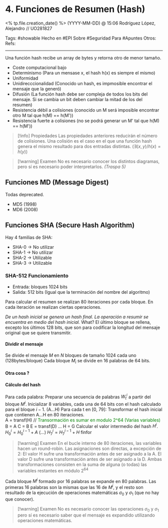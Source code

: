 # 4. Funciones de Resumen (Hash)
<% tp.file.creation_date() %> (YYYY-MM-DD) @ 15:06
Rodríguez López, Alejandro // UO281827

Tags:
	#showable
	Hecho en #EPI
	Sobre #Seguridad
	Para #Apuntes
	Otros:
	Refs:
 
<hr>

Una función hash recibe un array de bytes y retorna otro de menor tamaño.

- Coste computacional bajo
- Determinismo (Para un mensase x, el hash h(x) es siempre el mismo)
- Uniformidad
- Unidirecccionalidad (Conocido un hash, es impmosible encontrar el mensaje que la generó)
- Difusión (La función hash debe ser compleja de todos los bits del mensaje. Si se cambia un bit deben cambiar la mitad de los del resumen)
- Resistencia débil a colisiones (conocido un M será imposible encontrar otro M tal que h(M) == h(M'))
- Resistencia fuerte a colisiones (no se podrá generar un M' tal que h(M) == h(M'))

> [!info] Propiedades
> Las propiedades anteriores reducirán el número de colisiones.
> Una colisión es el caso en el que una función hash genera el mismo resultado para dos entradas distintas. ($\exists (x, y) / h(x) = h(y)$)

> [!warning] Examen
> No es necesario conocer los distintos diagramas, pero sí es necesario poder interpretarlos. *(Traspa 5)*

## Funciones MD (Message Digest)

Todas deprecated.

- MD5 (1998)
- MD6 (2008)
## Funciones SHA (Secure Hash Algorithm)

Hay 4 familias de SHA:

- SHA-0 -> No utilizar
- SHA-1 -> No utilizar
- SHA-2 -> Utilizable
- SHA-3 -> Utilizable

### SHA-512 Funcionamiento

- Entrada: bloques 1024 bits
- Salida: 512 bits (Igual que la terminación del nombre del algoritmo)

Para calcular el resumen se realizan 80 iteraciones por cada bloque.
En cada iteración se realizan ciertas operaciones.

_De un hash inicial se genera un hash final. La operación a resumir se encuentra en medio del hash inicial._ What?
El último bloque se rellena, excepto los últimos 128 bits, que son para codificar la longitud del mensaje original que se quiere transmitir.

#### Dividir el mensaje

Se divide el mensaje $M$ en $N$ bloques de tamaño 1024 cada uno (128bytes/bloque)
Cada bloque $M_i$ se divide en 16 palabras de 64 bits.

#### Otra cosa ?

#### Cálculo del hash

Para cada palabra:
	Preparar una secuencia de palabras $W^i_t$ a partir del bloque $M^i$.
	Inicializar 8 variables, cada una de 64 bits con el hash calculado para el bloque $i-1$. (A...H)
	Para cada t en \[0, 79\]:
		Transformar el hash inicial que contienen A...H en 80 iteraciones.	
		A = transf(H) // <font color=green>Transormación es sumar en modulo 2^64 (Varias variables)</font>
		B = A
		C = B
		E = transf(D)
		...
		H = G
	Calcular el valor intermedio del hash $H^i$.
	$H_0^i = H_0^{i-1} + A$
	(...)
	$H_7^i = H_7^{i-1} + H$
finfor

> [!warning] Examen
> En el bucle interno de 80 iteraciones, las variables hacen un round-robin.
> Las asignaciones son directas, a excepción de 2:
> El valor H sufre una transformación antes de ser asignado a la A.
> El valor D sufre una transformación antes de ser asignado a la D.
> Ambas transformaciones consisten en la suma de alguna (o todas) las variables restantes en módulo $2^{64}$

Cada bloque $M^i$ formado por 16 palabras se expande en 80 palabras.
	Las primeras 16 palabras son la mismas que las 16 de $M^i$, y el resto son resultado de la ejecución de operaciones matemáticas $\sigma_0$ y $\sigma_1$ (que no hay que conocer).

> [!warning] Examen
> No es necesario conocer las operaciones $\sigma_0$ y $\sigma_1$ pero sí es necesario saber que el mensaje es expandido utilizando operaciones matemáticas.
